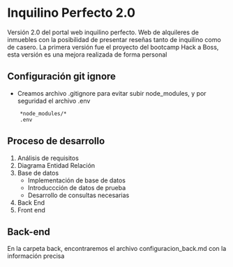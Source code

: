 # Inquilino Perfecto 2.0

Versión 2.0 del portal web inquilino perfecto.
Web de alquileres de inmuebles con la posibilidad de presentar reseñas tanto de inquilino como de casero.
La primera versión fue el proyecto del bootcamp Hack  a Boss, esta versión es una mejora realizada de forma personal
## Configuración git ignore

* Creamos archivo .gitignore para evitar subir node_modules, y por seguridad el archivo .env
```
    *node_modules/*
    .env
```

## Proceso de desarrollo

1. Análisis de requisitos
2. Diagrama Entidad Relación
3. Base de datos
    - Implementación de base de datos
    - Introduccción de datos de prueba
    - Desarrollo de consultas necesarias
4. Back End
5. Front end


## Back-end
En la carpeta back, encontraremos el archivo configuracion_back.md con la información precisa
